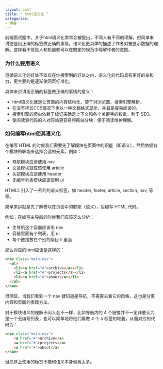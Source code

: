 ```yaml
---
layout: post
title: “ html语义化 ”
categories:
- 博客
---
```

前端面试题中，关于html语义化常常会被提出，不同人有不同的理解，但简单来讲便是用正确的标签做正确的事情。语义化更具体的描述了作者对被显示数据的理解。这样看不管是人和机器都可以在既定的规范中理解作者的意图。

### 为什么要用语义

遵循语义化的好处不仅仅在你搜索到的好处之内，语义化的代码具有更好的亲和力，更主要的是逐渐使网页标准化。

具体来讲讲用正确的标签做正确的事情的意义！

+ html语义化就是让页面的内容结构化，便于对浏览器、搜索引擎解析。
+ 在没有样式CCS情况下也以一种文档格式显示，并且是容易阅读的。
+ 搜索引擎的爬虫依赖于标记来确定上下文和各个关键字的权重，利于 SEO。
+ 使阅读源代码的人对网站更容易将网站分块，便于阅读维护理解。

### 如何编写html使其语义化

在编写 HTML 的时候我们需要先了解模块在页面中的职能（即语义），然后依据各个模块的职能来选择合适的元素，例如：

+ 导航模块应该使用 nav
+ 文章模块就应该使用 article
+ 头部模块应该使用 header
+ 无编号列表模块应该使用 ul

HTML5 引入了一系列的语义标签，如 header, footer, article, section, nav, 等等。

简单来讲就是先了解模块在页面中的职能（语义），后编写 HTML 代码。

例如：在编写主导航的时候我们应该这么分析：

+ 主导航这个容器应该用 nav
+ 容器里面有个列表，用 ul
+ 每个链接放在个别的条目 li 里面

那么对应的html应该是这样的：
```html
<nav class="main-nav">
  <ul>
    <li><a href="#">archive</a></li>
    <li><a href="#">projects</a></li>
    <li><a href="#">about</a></li>
  </ul>
</nav>
```

很明显，当我们看到一个 nav 就知道是导航，不需要去看它的风格。这也是分离内容和页面的表现方法。

对于模块语义的理解不同人会不一样，比如导航内的 4 个链接并不一定非要认为是一个无编号列表，也可以简单地将他们看做 4 个 a 标签的堆叠，从而对应的代码为：

```html
<nav class="main-nav">
    <a href="#">archive</a>
    <a href="#">projects</a>
    <a href="#">about</a>    
</nav>
```
但总体上使用的标签不能和语义本身偏离太多。
